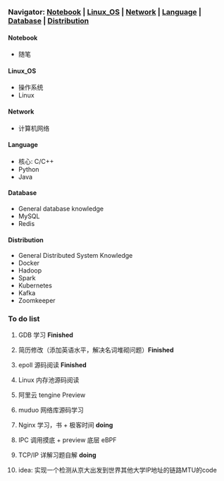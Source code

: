 ### Navigator: [Notebook](https://github.com/Natureal/Job-hunting/blob/master/Notebook.md) | [Linux_OS](https://github.com/Natureal/Job-hunting/blob/master/Linux_OS.md) | [Network](https://github.com/Natureal/Job-hunting/blob/master/Network.md) | [Language](https://github.com/Natureal/Job-hunting/blob/master/Language.md) | [Database](https://github.com/Natureal/Job-hunting/blob/master/Database.md) | [Distribution](https://github.com/Natureal/Job-hunting/blob/master/Distribution.md)

#### Notebook

- 随笔

#### Linux_OS

- 操作系统
- Linux

#### Network

- 计算机网络

#### Language
- 核心: C/C++
- Python
- Java

#### Database
- General database knowledge
- MySQL
- Redis

#### Distribution
- General Distributed System Knowledge
- Docker
- Hadoop
- Spark
- Kubernetes
- Kafka
- Zoomkeeper

### To do list

1. GDB 学习 **Finished**

2. 简历修改（添加英语水平，解决名词堆砌问题）**Finished**

3. epoll 源码阅读 **Finished**

4. Linux 内存池源码阅读

5. 阿里云 tengine Preview

6. muduo 网络库源码学习

7. Nginx 学习，书 + 极客时间 **doing**

7. IPC 调用摸底 + preview 底层 eBPF

8. TCP/IP 详解习题自解 **doing**

9. idea: 实现一个检测从京大出发到世界其他大学IP地址的链路MTU的code
